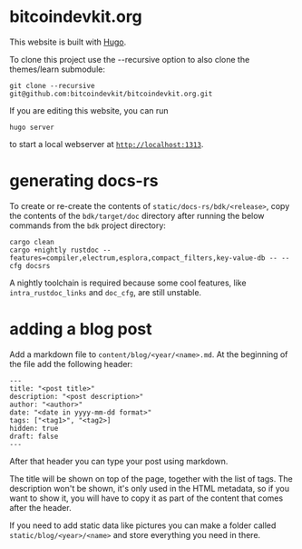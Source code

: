# bitcoindevkit.org

This website is built with [Hugo](https://gohugo.io).

To clone this project use the --recursive option to also clone the themes/learn submodule:

   ```
   git clone --recursive git@github.com:bitcoindevkit/bitcoindevkit.org.git
   ```

If you are editing this website, you can run

   ```
   hugo server
   ```

to start a local webserver at [`http://localhost:1313`](http://localhost:1313).

# generating docs-rs

To create or re-create the contents of `static/docs-rs/bdk/<release>`, copy the contents of 
the `bdk/target/doc` directory after running the below commands from the `bdk` project directory:

   ```
   cargo clean
   cargo +nightly rustdoc --features=compiler,electrum,esplora,compact_filters,key-value-db -- --cfg docsrs
   ```

A nightly toolchain is required because some cool features, like `intra_rustdoc_links` and `doc_cfg`, are still
unstable.

# adding a blog post

Add a markdown file to `content/blog/<year/<name>.md`. At the beginning of the file add the following header:

```
---
title: "<post title>"
description: "<post description>"
author: "<author>"
date: "<date in yyyy-mm-dd format>"
tags: ["<tag1>", "<tag2>]
hidden: true
draft: false
---

```

After that header you can type your post using markdown.

The title will be shown on top of the page, together with the list of tags. The description won't be shown, it's only used
in the HTML metadata, so if you want to show it, you will have to copy it as part of the content that comes after the header.

If you need to add static data like pictures you can make a folder called `static/blog/<year>/<name>` and store everything you need in there.

